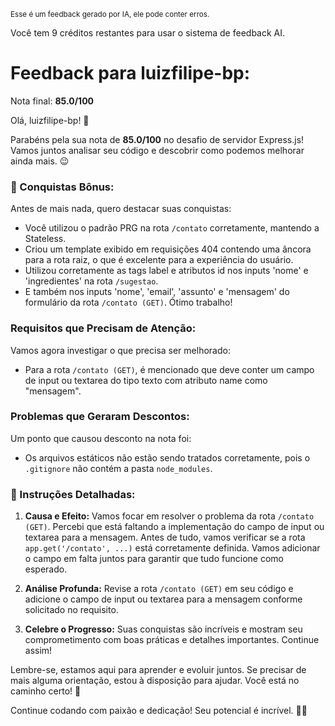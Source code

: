 <sup>Esse é um feedback gerado por IA, ele pode conter erros.</sup>

Você tem 9 créditos restantes para usar o sistema de feedback AI.

# Feedback para luizfilipe-bp:

Nota final: **85.0/100**

Olá, luizfilipe-bp! 🚀

Parabéns pela sua nota de **85.0/100** no desafio de servidor Express.js! Vamos juntos analisar seu código e descobrir como podemos melhorar ainda mais. 😉

### 🎉 Conquistas Bônus:
Antes de mais nada, quero destacar suas conquistas:
- Você utilizou o padrão PRG na rota `/contato` corretamente, mantendo a Stateless.
- Criou um template exibido em requisições 404 contendo uma âncora para a rota raiz, o que é excelente para a experiência do usuário.
- Utilizou corretamente as tags label e atributos id nos inputs 'nome' e 'ingredientes' na rota `/sugestao`.
- E também nos inputs 'nome', 'email', 'assunto' e 'mensagem' do formulário da rota `/contato (GET)`. Ótimo trabalho!

### Requisitos que Precisam de Atenção:
Vamos agora investigar o que precisa ser melhorado:
- Para a rota `/contato (GET)`, é mencionado que deve conter um campo de input ou textarea do tipo texto com atributo name como "mensagem". 

### Problemas que Geraram Descontos:
Um ponto que causou desconto na nota foi:
- Os arquivos estáticos não estão sendo tratados corretamente, pois o `.gitignore` não contém a pasta `node_modules`.

### 📝 Instruções Detalhadas:
1. **Causa e Efeito:** Vamos focar em resolver o problema da rota `/contato (GET)`. Percebi que está faltando a implementação do campo de input ou textarea para a mensagem. Antes de tudo, vamos verificar se a rota `app.get('/contato', ...)` está corretamente definida. Vamos adicionar o campo em falta juntos para garantir que tudo funcione como esperado.
   
2. **Análise Profunda:** Revise a rota `/contato (GET)` em seu código e adicione o campo de input ou textarea para a mensagem conforme solicitado no requisito.

3. **Celebre o Progresso:** Suas conquistas são incríveis e mostram seu comprometimento com boas práticas e detalhes importantes. Continue assim!

Lembre-se, estamos aqui para aprender e evoluir juntos. Se precisar de mais alguma orientação, estou à disposição para ajudar. Você está no caminho certo! 💪

Continue codando com paixão e dedicação! Seu potencial é incrível. 🚀💡
